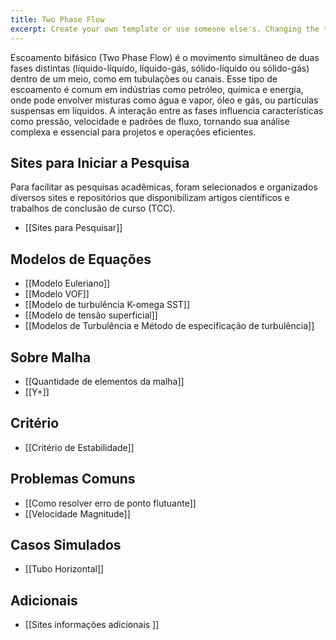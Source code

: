 ```yaml
---
title: Two Phase Flow
excerpt: Create your own template or use someone else's. Changing the template is a matter of updating one line
---
```

Escoamento bifásico (Two Phase Flow) é o movimento simultâneo de duas fases distintas (líquido-líquido, líquido-gás, sólido-líquido ou sólido-gás) dentro de um meio, como em tubulações ou canais. Esse tipo de escoamento é comum em indústrias como petróleo, química e energia, onde pode envolver misturas como água e vapor, óleo e gás, ou partículas suspensas em líquidos. A interação entre as fases influencia características como pressão, velocidade e padrões de fluxo, tornando sua análise complexa e essencial para projetos e operações eficientes. 

## Sites para Iniciar a Pesquisa
Para facilitar as pesquisas acadêmicas, foram selecionados e organizados diversos sites e repositórios que disponibilizam artigos científicos e trabalhos de conclusão de curso (TCC).
- [[Sites para Pesquisar]]

## Modelos de Equações 
- [[Modelo Euleriano]]
- [[Modelo VOF]]
- [[Modelo de turbulência K-omega SST]]
- [[Modelo de tensão superficial]]
- [[Modelos de Turbulência e Método de especificação de turbulência]]
## Sobre Malha 
- [[Quantidade de elementos da malha]]
- [[Y+]]

## Critério 
- [[Critério de Estabilidade]]

## Problemas Comuns
- [[Como resolver erro de ponto flutuante]]
- [[Velocidade Magnitude]]

## Casos Simulados
- [[Tubo Horizontal]] 

## Adicionais
- [[Sites informações adicionais ]]